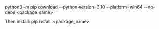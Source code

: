 python3 -m pip download --python-version=3.10 --platform=win64 --no-deps <package_name>

Then install:
pip install .\<package_name>